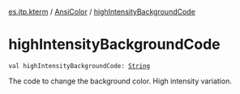 [es.jtp.kterm](../index.md) / [AnsiColor](index.md) / [highIntensityBackgroundCode](./high-intensity-background-code.md)

# highIntensityBackgroundCode

`val highIntensityBackgroundCode: `[`String`](https://kotlinlang.org/api/latest/jvm/stdlib/kotlin/-string/index.html)

The code to change the background color. High intensity variation.

